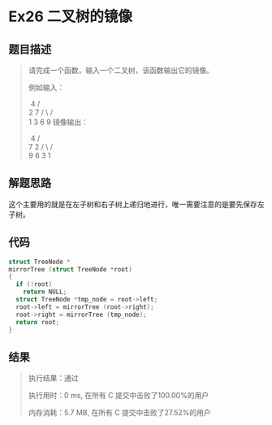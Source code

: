 # Ex26 二叉树的镜像

## 题目描述

> 请完成一个函数，输入一个二叉树，该函数输出它的镜像。
>
> 例如输入：
>
> ​     4
>    /   \
>   2     7
>  / \   / \
> 1   3 6   9
> 镜像输出：
>
>  ​    4
>    /   \
>   7     2
>  / \   / \
> 9   6 3   1

## 解题思路

这个主要用的就是在左子树和右子树上递归地进行，唯一需要注意的是要先保存左子树。

## 代码

```c
struct TreeNode *
mirrorTree (struct TreeNode *root)
{
  if (!root)
    return NULL;
  struct TreeNode *tmp_node = root->left;
  root->left = mirrorTree (root->right);
  root->right = mirrorTree (tmp_node);
  return root;
}
```

## 结果

> 执行结果：通过
>
> 执行用时：0 ms, 在所有 C 提交中击败了100.00%的用户
>
> 内存消耗：5.7 MB, 在所有 C 提交中击败了27.52%的用户